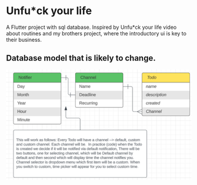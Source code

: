 # Unfu*ck your life

A Flutter project with sql database. Inspired by Unfu*ck your life video about routines and my brothers project,
where the introductory ui is key to their business.
## Database model that is likely to change.
<img src="https://github.com/JanKubesIsBest/Todo-app/blob/main/lib/model/database/model_diagram/model_diagram.png">